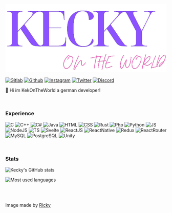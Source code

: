 <img src="Blue_and_Pink_Zigzag_Patterned_Name_Tag.png" alt="Loading...">

<a href="https://gitlab.com/KekOnTheWorld">![Gitlab](https://img.shields.io/badge/GitLab-330F63?style=for-the-badge&logo=gitlab&logoColor=white)</a>
<a href="https://github.com/KekOnTheWorld">![Github](https://img.shields.io/badge/GitHub-100000?style=for-the-badge&logo=github&logoColor=white)</a>
<a href="https://www.instagram.com/kekontheworld/">![Instagram](https://img.shields.io/badge/Instagram-E4405F?style=for-the-badge&logo=instagram&logoColor=white)</a>
<a href="https://twitter.com/KekOnTheWorld">![Twitter](https://img.shields.io/badge/Twitter-1DA1F2?style=for-the-badge&logo=twitter&logoColor=white)</a>
<a href="https://discord.gg/Cq2UpzeTnm">![Discord](https://img.shields.io/badge/Discord-7289DA?style=for-the-badge&logo=discord&logoColor=white)</a>

👋 Hi im KekOnTheWorld a german developer!

<br>

### Experience
![C](https://img.shields.io/badge/C-00599C?style=for-the-badge&logo=c&logoColor=white)
![C++](https://img.shields.io/badge/C%2B%2B-00599C?style=for-the-badge&logo=c%2B%2B&logoColor=white)
![C#](https://img.shields.io/badge/C%23-239120?style=for-the-badge&logo=c-sharp&logoColor=white)
![Java](https://img.shields.io/badge/Java-ED8B00?style=for-the-badge&logo=java&logoColor=white)
![HTML](https://img.shields.io/badge/HTML5-E34F26?style=for-the-badge&logo=html5&logoColor=white)
![CSS](https://img.shields.io/badge/CSS3-1572B6?style=for-the-badge&logo=css3&logoColor=white)
![Rust](https://img.shields.io/badge/Rust-000000?style=for-the-badge&logo=rust&logoColor=white)
![Php](https://img.shields.io/badge/PHP-777BB4?style=for-the-badge&logo=php&logoColor=white)
![Python](https://img.shields.io/badge/Python-3776AB?style=for-the-badge&logo=python&logoColor=white)
![JS](https://img.shields.io/badge/JavaScript-F7DF1E?style=for-the-badge&logo=javascript&logoColor=black)
![NodeJS](https://img.shields.io/badge/Node.js-43853D?style=for-the-badge&logo=node.js&logoColor=white)
![TS](https://img.shields.io/badge/TypeScript-007ACC?style=for-the-badge&logo=typescript&logoColor=white)
![Svelte](https://img.shields.io/badge/Svelte-4A4A55?style=for-the-badge&logo=svelte&logoColor=FF3E00)
![ReactJS](https://img.shields.io/badge/React-20232A?style=for-the-badge&logo=react&logoColor=61DAFB)
![ReactNative](https://img.shields.io/badge/React_Native-20232A?style=for-the-badge&logo=react&logoColor=61DAFB)
![Redux](https://img.shields.io/badge/Redux-593D88?style=for-the-badge&logo=redux&logoColor=white)
![ReactRouter](https://img.shields.io/badge/React_Router-CA4245?style=for-the-badge&logo=react-router&logoColor=white)
![MySQL](https://img.shields.io/badge/MySQL-00000F?style=for-the-badge&logo=mysql&logoColor=white)
![PostgreSQL](https://img.shields.io/badge/PostgreSQL-316192?style=for-the-badge&logo=postgresql&logoColor=white)
![Unity](https://img.shields.io/badge/Unity-100000?style=for-the-badge&logo=unity&logoColor=white)


<br>

### Stats

![Kecky's GitHub stats](https://github-readme-stats.vercel.app/api?username=KekOnTheWorld&theme=midnight-purple)

![Most used languages](https://github-readme-stats.vercel.app/api/top-langs/?username=KekOnTheWorld&theme=midnight-purple)
  
<br>

<!---
KekOnTheWorld/KekOnTheWorld is a ✨ special ✨ repository because its `README.md` (this file) appears on your GitHub profile.
You can click the Preview link to take a look at your changes.
--->
<br>

Image made by [Ricky](https://github.com/Rickaym)
